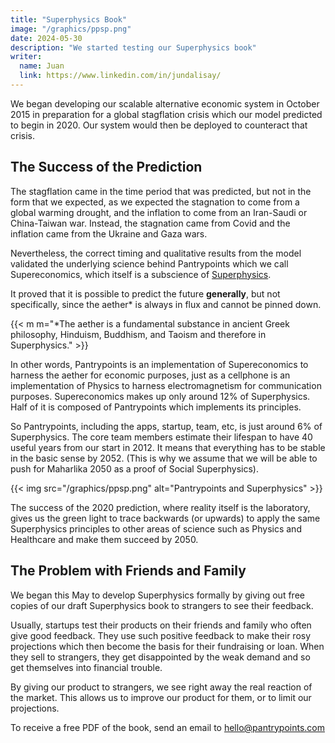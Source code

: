 ```yaml
---
title: "Superphysics Book"
image: "/graphics/ppsp.png"
date: 2024-05-30
description: "We started testing our Superphysics book"
writer:
  name: Juan
  link: https://www.linkedin.com/in/jundalisay/
---
```



We began developing our scalable alternative economic system in October 2015 in preparation for a global stagflation crisis which our model predicted to begin in 2020. Our system would then be deployed to counteract that crisis. 


## The Success of the Prediction

The stagflation came in the time period that was predicted, but not in the form that we expected, as we expected the stagnation to come from a global warming drought, and the inflation to come from an Iran-Saudi or China-Taiwan war. Instead, the stagnation came from Covid and the inflation came from the Ukraine and Gaza wars.        

Nevertheless, the correct timing and qualitative results from the model validated the underlying science behind Pantrypoints which we call Supereconomics, which itself is a subscience of [Superphysics](https://www.superphysics.org).

It proved that it is possible to predict the future **generally**, but not specifically, since the aether* is always in flux and cannot be pinned down.

{{< m m="*The aether is a fundamental substance in ancient Greek philosophy, Hinduism, Buddhism, and Taoism and therefore in Superphysics." >}} 


In other words, Pantrypoints is an implementation of Supereconomics to harness the aether for economic purposes, just as a cellphone is an implementation of Physics to harness electromagnetism for communication purposes. Supereconomics makes up only around 12% of Superphysics. Half of it is composed of Pantrypoints which implements its principles. 

So Pantrypoints, including the apps, startup, team, etc, is just around 6% of Superphysics. The core team members estimate their lifespan to have 40 useful years from our start in 2012. It means that everything has to be stable in the basic sense by 2052. (This is why we assume that we will be able to push for Maharlika 2050 as a proof of Social Superphysics). 

{{< img src="/graphics/ppsp.png" alt="Pantrypoints and Superphysics" >}}


The success of the 2020 prediction, where reality itself is the laboratory, gives us the green light to trace backwards (or upwards) to apply the same Superphysics principles to other areas of science such as Physics and Healthcare and make them succeed by 2050. 


## The Problem with Friends and Family

We began this May to develop Superphysics formally by giving out free copies of our draft Superphysics book to strangers to see their feedback.

Usually, startups test their products on their friends and family who often give good feedback. They use such positive feedback to make their rosy projections which then become the basis for their fundraising or loan. When they sell to strangers, they get disappointed by the weak demand and so get themselves into financial trouble. 

By giving our product to strangers, we see right away the real reaction of the market. This allows us to improve our product for them, or to limit our projections.

To receive a free PDF of the book, send an email to hello@pantrypoints.com
